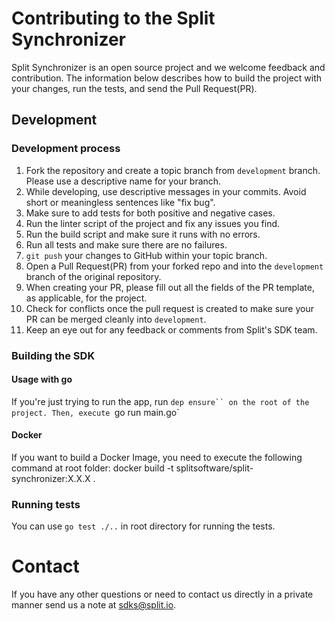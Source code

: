 # Contributing to the Split Synchronizer

Split Synchronizer is an open source project and we welcome feedback and contribution. The information below describes how to build the project with your changes, run the tests, and send the Pull Request(PR).

## Development

### Development process

1. Fork the repository and create a topic branch from `development` branch. Please use a descriptive name for your branch.
2. While developing, use descriptive messages in your commits. Avoid short or meaningless sentences like "fix bug".
3. Make sure to add tests for both positive and negative cases.
4. <if applicable> Run the linter script of the project and fix any issues you find.
5. Run the build script and make sure it runs with no errors.
6. Run all tests and make sure there are no failures.
7. `git push` your changes to GitHub within your topic branch.
8. Open a Pull Request(PR) from your forked repo and into the `development` branch of the original repository.
9. When creating your PR, please fill out all the fields of the PR template, as applicable, for the project.
10. Check for conflicts once the pull request is created to make sure your PR can be merged cleanly into `development`.
11. Keep an eye out for any feedback or comments from Split's SDK team.

### Building the SDK

#### Usage with go
If you're just trying to run the app, run `dep ensure`` on the root of the project.
Then, execute `go run main.go`

#### Docker
If you want to build a Docker Image, you need to execute the following command at root folder: docker build -t splitsoftware/split-synchronizer:X.X.X .

### Running tests

You can use `go test ./..` in root directory for running the tests.

# Contact

If you have any other questions or need to contact us directly in a private manner send us a note at sdks@split.io.
